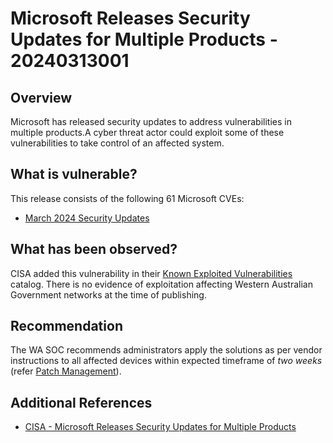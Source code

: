 # Microsoft Releases Security Updates for Multiple Products - 20240313001

## Overview

Microsoft has released security updates to address vulnerabilities in multiple products.A cyber threat actor could exploit some of these vulnerabilities to take control of an affected system.

## What is vulnerable?

This release consists of the following 61 Microsoft CVEs:

* [March 2024 Security Updates](https://msrc.microsoft.com/update-guide/releaseNote/2024-Mar)
## What has been observed?

CISA added this vulnerability in their [Known Exploited Vulnerabilities](https://www.cisa.gov/known-exploited-vulnerabilities-catalog) catalog. There is no evidence of exploitation affecting Western Australian Government networks at the time of publishing.

## Recommendation

The WA SOC recommends administrators apply the solutions as per vendor instructions to all affected devices within expected timeframe of *two weeks* (refer [Patch Management](../guidelines/patch-management.md)).

## Additional References

- [CISA - Microsoft Releases Security Updates for Multiple Products](https://www.cisa.gov/news-events/alerts/2024/03/12/microsoft-releases-security-updates-multiple-products)
